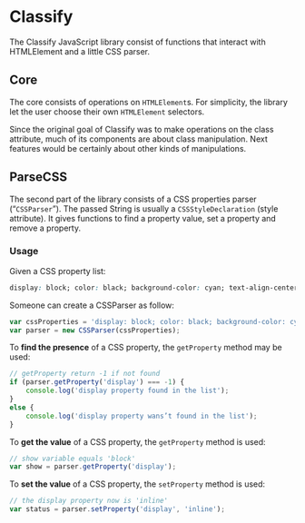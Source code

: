 # Classify
The Classify JavaScript library consist of functions that interact with HTMLElement and a little CSS parser.

## Core
The core consists of operations on `HTMLElement`s. For simplicity, the library let the user choose their own `HTMLElement` selectors.

Since the original goal of Classify was to make operations on the class attribute, much of its components are about class manipulation. Next features would be certainly about other kinds of manipulations.

## ParseCSS
The second part of the library consists of a CSS properties parser (“`CSSParser`”). The passed String is usually a `CSSStyleDeclaration` (style attribute). It gives functions to find a property value, set a property and remove a property.

### Usage
Given a CSS property list:
```CSS
display: block; color: black; background-color: cyan; text-align-center
```

Someone can create a CSSParser as follow:
```javascript
var cssProperties = 'display: block; color: black; background-color: cyan; text-align-center';
var parser = new CSSParser(cssProperties);
```

To **find the presence** of a CSS property, the `getProperty` method may be used:
```javascript
// getProperty return -1 if not found
if (parser.getProperty('display') === -1) {
    console.log('display property found in the list');
}
else {
    console.log('display property wans’t found in the list');
}
```

To **get the value** of a CSS property, the `getProperty` method is used:
```javascript
// show variable equals 'block'
var show = parser.getProperty('display');
```

To **set the value** of a CSS property, the `setProperty` method is used:
```javascript
// the display property now is 'inline'
var status = parser.setProperty('display', 'inline');
```
